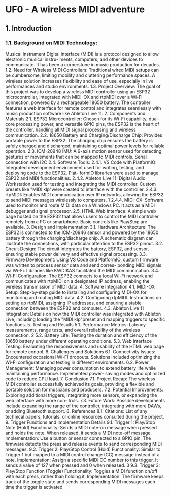# UF0 - A wireless MIDI adventure
## 1. Introduction
### 1.1. Background on MIDI Technology:
Musical Instrument Digital Interface (MIDI) is a protocol designed to allow electronic musical instru-
ments, computers, and other devices to communicate. It has been a cornerstone in music production for
decades.
1.2. Need for Wireless MIDI Controllers:
Traditional wired MIDI setups can be cumbersome, limiting mobility and cluttering performance spaces.
A wireless solution increases flexibility and ease of use, especially in live performances and studio
environments.
1.3. Project Overview:
The goal of this project was to develop a wireless MIDI controller using an ESP32 microcontroller,
integrated with MIDI-OX and rtpMIDI over a Wi-Fi connection, powered by a rechargeable 18650
battery. The controller features a web interface for remote control and integrates seamlessly with music
production software like Ableton Live 11.
2. Components and Materials
2.1. ESP32 Microcontroller:
Chosen for its Wi-Fi capability, dual-core processing power, and versatile GPIO pins, the ESP32 is the
heart of the controller, handling all MIDI signal processing and wireless communication.
2.2. 18650 Battery and Charging/Discharge Chip:
Provides portable power to the ESP32. The charging chip ensures the battery is safely charged and
discharged, maintaining optimal power levels for reliable operation.
2.3. ICM-20948 IMU:
A 9-axis motion sensor used for detecting gestures or movements that can be mapped to MIDI controls.
Serial connection with I2C
2.4. Software Tools:
2.4.1. VS Code with PlatformIO:
Integrated development environment used for writing, testing, and deploying code to the ESP32. Plat-
formIO libraries were used to manage ESP32 and MIDI functionalities.
2.4.2. Ableton Live 11:
Digital Audio Workstation used for testing and integrating the MIDI controller. Custom presets like "MIDI
klp"were created to interface with the controller.
2.4.3. rtpMIDI:
Enables MIDI communication over IP networks, allowing the ESP32 to send MIDI messages wirelessly
to computers.
1
2.4.4. MIDI-OX:
Software used to monitor and route MIDI data on a Windows PC. It acts as a MIDI debugger and signal
processor.
2.5. HTML Web Interface:
A simple web page hosted on the ESP32 that allows users to control the MIDI controller remotely from
a PC or smartphone. Basic controls like Play/Stop are available.
3. Design and Implementation
3.1. Hardware Architecture:
The ESP32 is connected to the ICM-20946 sensor and powered by the 18650 battery through the
charging/discharge chip. A schematic diagram can illustrate the connections, with particular attention
to the ESP32 pinout.
3.2. Circuit Design:
The circuit integrates the battery, ESP32, and sensor, ensuring stable power delivery and effective signal
processing.
3.3. Firmware Development:
Using VS Code and PlatformIO, custom firmware was written to process sensor data and send corres-
ponding MIDI signals via Wi-Fi. Libraries like KWDIKAS facilitated the MIDI communication.
3.4. Wi-Fi Configuration:
The ESP32 connects to a local Wi-Fi network and communicates with rtpMIDI on a designated IP
address, enabling the wireless transmission of MIDI data.
4. Software Integration
4.1. MIDI-OX Setup:
Step-by-step guide to installing and configuring MIDI-OX for monitoring and routing MIDI data.
4.2. Configuring rtpMIDI:
Instructions on setting up rtpMIDI, assigning IP addresses, and ensuring a stable connection between
the ESP32 and computer.
4.3. Ableton Live 11 Integration:
Details on how the MIDI controller was integrated with Ableton Live, including loading the "MIDI
klp"preset and mapping triggers to specific functions.
5. Testing and Results
5.1. Performance Metrics:
Latency measurements, range tests, and overall reliability of the wireless connection.
2
5.2. Battery Life:
Testing the duration and efficiency of the 18650 battery under different operating conditions.
5.3. Web Interface Testing:
Evaluating the responsiveness and usability of the HTML web page for remote control.
6. Challenges and Solutions
6.1. Connectivity Issues:
Encountered occasional Wi-Fi dropouts. Solutions included optimizing the Wi-Fi configuration and
testing in different environments.
6.2. Power Management:
Managing power consumption to extend battery life while maintaining performance. Implemented power-
saving modes and optimized code to reduce CPU load.
7. Conclusion
7.1. Project Recap:
The wireless MIDI controller successfully achieved its goals, providing a flexible and portable solution
for musicians and producers.
7.2. Potential Improvements:
Exploring additional triggers, integrating more sensors, or expanding the web interface with more con-
trols.
7.3. Future Work:
Possible developments include expanding the range of the controller, integrating with more DAWs, or
adding Bluetooth support.
8. References
8.1. Citations:
List of any technical papers, tutorials, or online resources consulted during the project.
9. Trigger Functions and Implementation Details
9.1. Trigger 1: Play/Stop Note (Hold)
Functionality: Sends a MIDI note-on message when pressed and holds the note. When released, it sends
a MIDI note-off message. Implementation: Use a button or sensor connected to a GPIO pin. The firmware
detects the press and release events to send corresponding MIDI messages.
9.2. Trigger 2: Play/Stop Control (Hold)
Functionality: Similar to Trigger 1 but mapped to a MIDI control change (CC) message instead of a note.
Implementation: Assign a specific MIDI CC number to this trigger. It sends a value of 127 when pressed
and 0 when released.
3
9.3. Trigger 3: Play/Stop Function (Toggle)
Functionality: Toggles a MIDI function on/off with each press, rather than holding it. Implementation:
The firmware keeps track of the toggle state and sends corresponding MIDI messages each time the
trigger is activated
